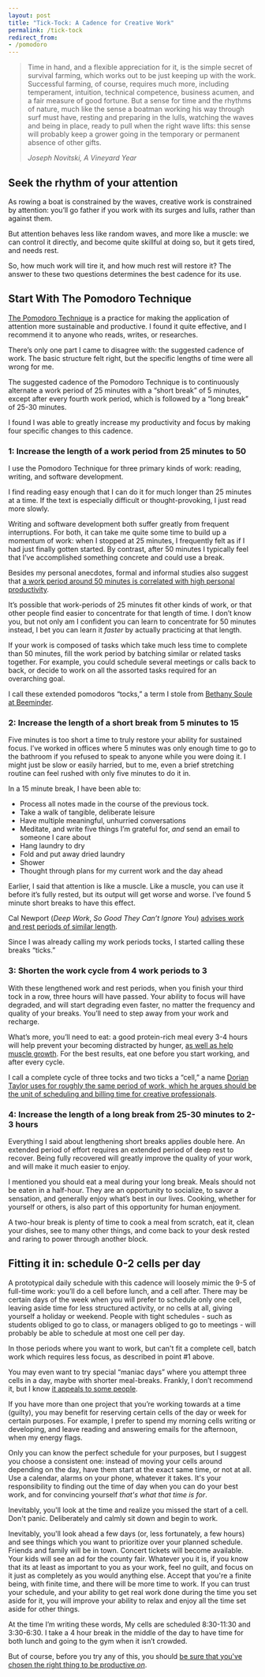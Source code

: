 ```yaml
---
layout: post
title: "Tick-Tock: A Cadence for Creative Work"
permalink: /tick-tock
redirect_from:
- /pomodoro
---
```


> Time in hand, and a flexible appreciation for it, is the simple secret of survival farming, which works out to be just keeping up with the work. Successful farming, of course, requires much more, including temperament, intuition, technical competence, business acumen, and a fair measure of good fortune. But a sense for time and the rhythms of nature, much like the sense a boatman working his way through surf must have, resting and preparing in the lulls, watching the waves and being in place, ready to pull when the right wave lifts: this sense will probably keep a grower going in the temporary or permanent absence of other gifts.
>
> <cite>Joseph Novitski, _A Vineyard Year_</cite>

## Seek the rhythm of your attention

As rowing a boat is constrained by the waves, creative work is constrained by attention: you’ll go father if you work with its surges and lulls, rather than against them.

But attention behaves less like random waves, and more like a muscle: we can control it directly, and become quite skillful at doing so, but it gets tired, and needs rest.

So, how much work will tire it, and how much rest will restore it?  The answer to these two questions determines the best cadence for its use.

## Start With The Pomodoro Technique

[The Pomodoro Technique](http://pomodorotechnique.com/) is a practice for making the application of attention more sustainable and productive.  I found it quite effective, and I recommend it to anyone who reads, writes, or researches.

There’s only one part I came to disagree with: the suggested cadence of work.  The basic structure felt right, but the specific lengths of time were all wrong for me.

The suggested cadence of the Pomodoro Technique is to continuously alternate a work period of 25 minutes with a “short break” of 5 minutes, except after every fourth work period, which is followed by a “long break” of 25-30 minutes.

I found I was able to greatly increase my productivity and focus by making four specific changes to this cadence.

### 1: Increase the length of a work period from 25 minutes to 50

I use the Pomodoro Technique for three primary kinds of work: reading, writing, and software development. 

I find reading easy enough that I can do it for much longer than 25 minutes at a time.  If the text is especially difficult or thought-provoking, I just read more slowly.

Writing and software development both suffer greatly from frequent interruptions.  For both, it can take me quite some time to build up a momentum of work: when I stopped at 25 minutes, I frequently felt as if I had just finally gotten started.  By contrast, after 50 minutes I typically feel that I’ve accomplished something concrete and could use a break.

Besides my personal anecdotes, formal and informal studies also suggest that [a work period around 50 minutes is correlated with high personal productivity](http://www.theatlantic.com/business/archive/2014/09/science-tells-you-how-many-minutes-should-you-take-a-break-for-work-17/380369/).

It’s possible that work-periods of 25 minutes fit other kinds of work, or that other people find  easier to concentrate for that length of time.  I don’t know you, but not only am I confident you can learn to concentrate for 50 minutes instead, I bet you can learn it _faster_ by actually practicing at that length.

If your work is composed of tasks which take much less time to complete than 50 minutes, fill the work period by batching similar or related tasks together.  For example, you could schedule several meetings or calls back to back, or decide to work on all the assorted tasks required for an overarching goal.

I call these extended pomodoros “tocks,” a term I stole from [Bethany Soule at Beeminder](http://blog.beeminder.com/tocks/).

### 2: Increase the length of a short break from 5 minutes to 15

Five minutes is too short a time to truly restore your ability for sustained focus.  I’ve worked in offices where 5 minutes was only enough time to go to the bathroom if you refused to speak to anyone while you were doing it.  I might just be slow or easily harried, but to me, even a brief stretching routine can feel rushed with only five minutes to do it in.

In a 15 minute break, I have been able to:

- Process all notes made in the course of the previous tock.
- Take a walk of tangible, deliberate leisure
- Have multiple meaningful, unhurried conversations
- Meditate, and write five things I’m grateful for, _and_ send an email to someone I care about
- Hang laundry to dry
- Fold and put away dried laundry
- Shower
- Thought through plans for my current work and the day ahead

Earlier, I said that attention is like a muscle.  Like a muscle, you can use it before it’s fully rested, but its output will get worse and worse. I’ve found 5 minute short breaks to have this effect.

Cal Newport (_Deep Work_, _So Good They Can’t Ignore You_) [advises work and rest periods of similar length](http://calnewport.com/blog/2016/09/14/on-deep-breaks/).

Since I was already calling my work periods tocks, I started calling these breaks “ticks.”

### 3: Shorten the work cycle from 4 work periods to 3

With these lengthened work and rest periods, when you finish your third tock in a row, three hours will have passed.  Your ability to focus will have degraded, and will start degrading even faster, no matter the frequency and quality of your breaks.  You’ll need to step away from your work and recharge.

What’s more, you’ll need to eat: a good protein-rich meal every 3-4 hours will help prevent your becoming distracted by hunger, [as well as help muscle growth](https://www.biolayne.com/wp-content/uploads/publications/Norton-J-Ag-Food-Ind-Hi-Tech-2008.pdf).  For the best results, eat one before you start working, and after every cycle.

I call a complete cycle of three tocks and two ticks a “cell,” a name [Dorian Taylor uses for roughly the same period of work, which he argues should be the unit of scheduling and billing time for creative professionals](http://doriantaylor.com/introducing-the-cell).

### 4: Increase the length of a long break from 25-30 minutes to 2-3 hours

Everything I said about lengthening short breaks applies double here.  An
extended period of effort requires an extended period of deep rest to recover.
Being fully recovered will greatly improve the quality of your work, and will
make it much easier to enjoy.

I mentioned you should eat a meal during your long break.  Meals should not be eaten in a half-hour.  They are an opportunity to socialize, to savor a sensation, and generally enjoy what’s best in our lives.  Cooking, whether for yourself or others, is also part of this opportunity for human enjoyment.

A two-hour break is plenty of time to cook a meal from scratch, eat it, clean your dishes, see to many other things, and come back to your desk rested and raring to power through another block.

## Fitting it in: schedule 0-2 cells per day

A prototypical daily schedule with this cadence will loosely mimic the 9-5 of full-time work: you’ll do a cell before lunch, and a cell after.  There may be certain days of the week when you will prefer to schedule only one cell, leaving aside time for less structured activity, or no cells at all, giving yourself a holiday or weekend. People with tight schedules - such as students obliged to go to class, or managers obliged to go to meetings - will probably be able to schedule at most one cell per day.

In those periods where you want to work, but can't fit a complete cell, batch work which requires less focus, as described in point #1 above.

You may even want to try special “maniac days” where you attempt three cells in a day, maybe with shorter meal-breaks.  Frankly, I don’t recommend it, but I know [it appeals to some people](http://blog.nickwinter.net/the-120-hour-workweek-epic-coding-time-lapse).

If you have more than one project that you’re working towards at a time (guilty), you may benefit for reserving certain cells of the day or week for certain purposes.  For example, I prefer to spend my morning cells writing or developing, and leave reading and answering emails for the afternoon, when my energy flags.

Only you can know the perfect schedule for your purposes, but I suggest you choose a consistent one: instead of moving your cells around depending on the day, have them start at the exact same time, or not at all. Use a calendar, alarms on your phone, whatever it takes.  It's your responsibility to finding out the time of day when you can do your best work, and for convincing yourself _that's what that time is for_.

Inevitably, you'll look at the time and realize you missed the start of a cell.  Don't panic.  Deliberately and calmly sit down and begin to work.

Inevitably, you'll look ahead a few days (or, less fortunately, a few hours) and see things which you want to prioritize over your planned schedule. Friends and family will be in town. Concert tickets will become available.  Your kids will see an ad for the county fair.  Whatever you it is, if you know that its at least as important to you as your work, feel no guilt, and focus on it just as completely as you would anything else.  Accept that you're a finite being, with finite time, and there will be more time to work.  If you can trust your schedule, and your ability to get real work done during the time you set aside for it, you will improve your ability to relax and enjoy all the time set aside for other things.

At the time I’m writing these words, My cells are scheduled 8:30-11:30 and 3:30-6:30.  I take a 4 hour break in the middle of the day to have time for both lunch and going to the gym when it isn’t crowded.

But of course, before you try any of this, you should [be sure that you've chosen the right thing to be productive _on_](/when-to-be-productive).
